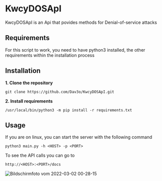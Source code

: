 # KwcyDOSApI

KwcyDOSApI is an Api that povides methods for Denial-of-service attacks

## Requirements
For this script to work, you need to have python3 installed, the other requirements within the installation process

## Installation
**1. Clone the repository**
```
git clone https://github.com/Dav3o/KwcyDOSApI.git
```
**2. Install requirements**
```
/usr/local/bin/python3 -m pip install -r requirements.txt
```
## Usage
If you are on linux, you can start the server with the following command
```
python3 main.py -h <HOST> -p <PORT>
```
To see the API calls you can go to
```
http://<HOST>:<PORT>/docs
```
![Bildschirmfoto vom 2022-03-02 00-28-15](https://user-images.githubusercontent.com/61215846/156266224-636846b0-6976-4503-87db-c87cd01b46df.png)
